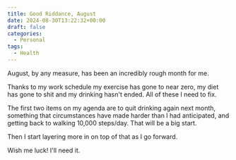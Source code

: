 ```yaml
---
title: Good Riddance, August
date: 2024-08-30T13:22:32+00:00
draft: false
categories:
  - Personal
tags:
  - Health
---
```


August, by any measure, has been an incredibly rough month for me.

Thanks to my work schedule my exercise has gone to near zero, my diet has gone to shit and my drinking hasn't ended. All of these I need to fix.

The first two items on my agenda are to quit drinking again next month, something that circumstances have made harder than I had anticipated, and getting back to walking 10,000 steps/day. That will be a big start.

Then I start layering more in on top of that as I go forward.

Wish me luck! I'll need it.